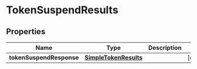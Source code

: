 

# TokenSuspendResults


## Properties

| Name | Type | Description | Notes |
|------------ | ------------- | ------------- | -------------|
|**tokenSuspendResponse** | [**SimpleTokenResults**](SimpleTokenResults.md) |  |  [optional] |



